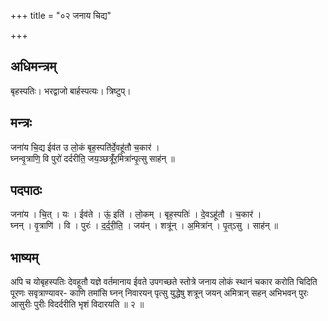 +++
title = "०२ जनाय चिद्य"

+++
## अधिमन्त्रम्
बृहस्पतिः। भरद्वाजो बार्हस्पत्यः। त्रिष्टुप्।

## मन्त्रः
जना॑य चि॒द्य ईव॑त उ लो॒कं बृह॒स्पति॑र्दे॒वहू॑तौ च॒कार॑ ।  
घ्नन्वृ॒त्राणि॒ वि पुरो॑ दर्दरीति॒ जय॒ञ्छत्रूँ॑र॒मित्रा॑न्पृ॒त्सु साह॑न् ॥

## पदपाठः
जना॑य । चि॒त् । यः । ईव॑ते । ऊं॒ इति॑ । लो॒कम् । बृह॒स्पतिः॑ । दे॒वऽहू॑तौ । च॒कार॑ ।  
घ्नन् । वृ॒त्राणि॑ । वि । पुरः॑ । द॒र्द॒री॒ति॒ । जय॑न् । शत्रू॑न् । अ॒मित्रा॑न् । पृ॒त्ऽसु । साह॑न् ॥

## भाष्यम्
अपि च योबृहस्पतिः देवहूतौ यज्ञे वर्तमानाय ईवते उपगच्छते स्तोत्रे जनाय लोकं स्थानं चकार करोति चिदिति पूरणः सवृत्राण्यावर- काणि तमांसि घ्नन् निवारयन् पृत्सु युद्धेषु शत्रून् जयन् अमित्रान् सहन् अभिभवन् पुरः आसुरीः पुरीः विदर्दरीति भृशं विदारयति ॥ २ ॥